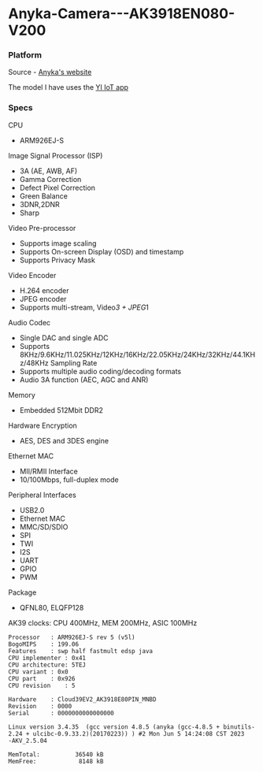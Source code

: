 # Anyka-Camera---AK3918EN080-V200

### Platform
Source - [Anyka's website](http://www.anyka.com/en/productInfo.aspx?id=121)

The model I have uses the [YI IoT app](https://play.google.com/store/apps/details?id=com.yunyi.smartcamera&hl=en&gl=US)

### Specs
CPU
* ARM926EJ-S

Image Signal Processor (ISP)
* 3A (AE, AWB, AF)
* Gamma Correction
* Defect Pixel Correction
* Green Balance
* 3DNR,2DNR
* Sharp

Video Pre-processor
* Supports image scaling
* Supports On-screen Display (OSD) and timestamp
* Supports Privacy Mask

Video Encoder
* H.264 encoder
* JPEG encoder
* Supports multi-stream, Video*3 + JPEG*1

Audio Codec
* Single DAC and single ADC
* Supports 8KHz/9.6KHz/11.025KHz/12KHz/16KHz/22.05KHz/24KHz/32KHz/44.1KHz/48KHz Sampling Rate
* Supports multiple audio coding/decoding formats
* Audio 3A function (AEC, AGC and ANR)

Memory
* Embedded 512Mbit DDR2

Hardware Encryption
* AES, DES and 3DES engine

Ethernet MAC
* MII/RMII Interface
* 10/100Mbps, full-duplex mode

Peripheral Interfaces 	
* USB2.0
* Ethernet MAC
* MMC/SD/SDIO
* SPI
* TWI
* I2S
* UART
* GPIO
* PWM

Package
* QFNL80, ELQFP128



AK39 clocks: CPU 400MHz, MEM 200MHz, ASIC 100MHz



```
Processor	: ARM926EJ-S rev 5 (v5l)
BogoMIPS	: 199.06
Features	: swp half fastmult edsp java 
CPU implementer	: 0x41
CPU architecture: 5TEJ
CPU variant	: 0x0
CPU part	: 0x926
CPU revision	: 5

Hardware	: Cloud39EV2_AK3918E80PIN_MNBD
Revision	: 0000
Serial		: 0000000000000000
```


```
Linux version 3.4.35  (gcc version 4.8.5 (anyka (gcc-4.8.5 + binutils-2.24 + ulcibc-0.9.33.2)(20170223)) ) #2 Mon Jun 5 14:24:08 CST 2023
-AKV_2.5.04
```

```
MemTotal:          36540 kB
MemFree:            8148 kB
```
